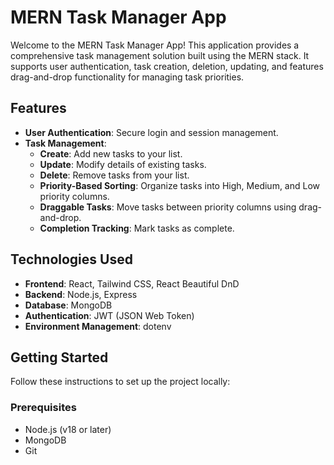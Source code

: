 # MERN Task Manager App

Welcome to the MERN Task Manager App! This application provides a comprehensive task management solution built using the MERN stack. It supports user authentication, task creation, deletion, updating, and features drag-and-drop functionality for managing task priorities.
<!-- Live link - https://task-management-mern-app-1.onrender.com/ -->

## Features

- **User Authentication**: Secure login and session management.
- **Task Management**:
  - **Create**: Add new tasks to your list.
  - **Update**: Modify details of existing tasks.
  - **Delete**: Remove tasks from your list.
  - **Priority-Based Sorting**: Organize tasks into High, Medium, and Low priority columns.
  - **Draggable Tasks**: Move tasks between priority columns using drag-and-drop.
  - **Completion Tracking**: Mark tasks as complete.

## Technologies Used

- **Frontend**: React, Tailwind CSS, React Beautiful DnD
- **Backend**: Node.js, Express
- **Database**: MongoDB
- **Authentication**: JWT (JSON Web Token)
- **Environment Management**: dotenv

## Getting Started

Follow these instructions to set up the project locally:

### Prerequisites

- Node.js (v18 or later)
- MongoDB
- Git
